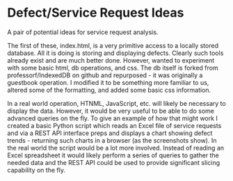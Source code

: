 # Defect/Service Request Ideas

A pair of potential ideas for service request analysis.

The first of these, index.html, is a very primitive access to a locally stored database. All it is doing is storing and displaying defects. Clearly such tools already exist and are much better done. However, wanted to experiment with some basic html, db operations, and css. The db itself is forked from professorf/IndexedDB on github and repurposed - it was originally a guestbook operation. I modified it to be something more familiar to us, altered some of the formatting, and added some basic css information.

In a real world operation, HTNML, JavaScript, etc. will likely be necessary to display the data. However, it would be very useful to be able to do some advanced queries on the fly. To give an example of how that might work I created a basic Python script which reads an Excel file of service requests and via a REST API interface preps and displays a chart showing defect trends - returning such charts in a browser (as the screenshots show). In the real world the script would be a lot more involved. Instead of reading an Excel spreadsheet it would likely perform a series of queries to gather the needed data and the REST API could be used to provide significant slicing capability on the fly.

